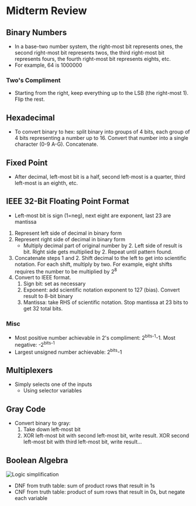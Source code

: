 # Midterm Review
## Binary Numbers
* In a base-two number system, the right-most bit represents ones, the second right-most bit represents twos, the third right-most bit represents fours, the fourth right-most bit represents eights, etc.
* For example, 64 is 1000000
### Two's Compliment
* Starting from the right, keep everything up to the LSB (the right-most 1). Flip the rest.
## Hexadecimal
* To convert binary to hex: split binary into groups of 4 bits, each group of 4 bits representing a number up to 16. Convert that number into a single character (0-9 A-G). Concatenate.
## Fixed Point
* After decimal, left-most bit is a half, second left-most is a quarter, third left-most is an eighth, etc.
## IEEE 32-Bit Floating Point Format
* Left-most bit is sign (1=neg), next eight are exponent, last 23 are mantissa
1. Represent left side of decimal in binary form
2. Represent right side of decimal in binary form
   * Multiply decimal part of original number by 2. Left side of result is bit. Right side gets multiplied by 2. Repeat until pattern found.
3. Concatenate steps 1 and 2. Shift decimal to the left to get into scientific notation. For each shift, multiply by two. For example, eight shifts requires the number to be multiplied by 2<sup>8</sup>
4. Convert to IEEE format.
   1. Sign bit: set as necessary
   2. Exponent: add scientific notation exponent to 127 (bias). Convert result to 8-bit binary
   3. Mantissa: take RHS of scientific notation. Stop mantissa at 23 bits to get 32 total bits.
### Misc
* Most positive number achievable in 2's compliment: 2<sup>bits-1</sup>-1. Most negative: -2<sup>bits-1</sup>
* Largest unsigned number achievable: 2<sup>bits</sup>-1
## Multiplexers
* Simply selects one of the inputs
  * Using selector variables
## Gray Code
* Convert binary to gray:
  1. Take down left-most bit
  2. XOR left-most bit with second left-most bit, write result. XOR second left-most bit with third left-most bit, write result...
## Boolean Algebra
![Logic simplification](https://qph.fs.quoracdn.net/main-qimg-729a869e39bf393f97e4c37d89594e8c)
* DNF from truth table: sum of product rows that result in 1s
* CNF from truth table: product of sum rows that result in 0s, but negate each variable
